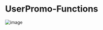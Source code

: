 # UserPromo-Functions

![image](https://github.com/user-attachments/assets/16a8dd63-f34e-4080-bed8-096a633ef470)
